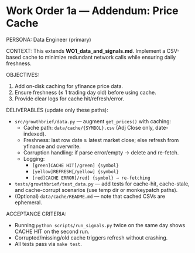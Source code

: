 # Work Order 1a — Addendum: Price Cache

PERSONA: Data Engineer (primary)

CONTEXT:
This extends **WO1_data_and_signals.md**. Implement a CSV-based cache to minimize redundant network calls while ensuring daily freshness.

OBJECTIVES:
1) Add on-disk caching for yfinance price data.
2) Ensure freshness (≤ 1 trading day old) before using cache.
3) Provide clear logs for cache hit/refresh/error.

DELIVERABLES (update only these paths):
- `src/growthbrief/data.py` — augment `get_prices()` with caching:
  - Cache path: `data/cache/{SYMBOL}.csv` (Adj Close only, date-indexed).
  - Freshness: last row date ≥ latest market close; else refresh from yfinance and overwrite.
  - Corruption handling: if parse error/empty → delete and re-fetch.
  - Logging:
    - `[green]CACHE HIT[/green] {symbol}`
    - `[yellow]REFRESH[/yellow] {symbol}`
    - `[red]CACHE ERROR[/red] {symbol} → re-fetching`
- `tests/growthbrief/test_data.py` — add tests for cache-hit, cache-stale, and cache-corrupt scenarios (use temp dir or monkeypatch paths).
- (Optional) `data/cache/README.md` — note that cached CSVs are ephemeral.

ACCEPTANCE CRITERIA:
- Running `python scripts/run_signals.py` twice on the same day shows CACHE HIT on the second run.
- Corrupted/missing/old cache triggers refresh without crashing.
- All tests pass via `make test`.
